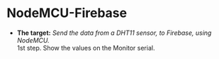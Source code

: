 # NodeMCU-Firebase
- **The target:** *Send the data from a DHT11 sensor, to Firebase, using NodeMCU.*</br>
    1st step. Show the values on the Monitor serial.
